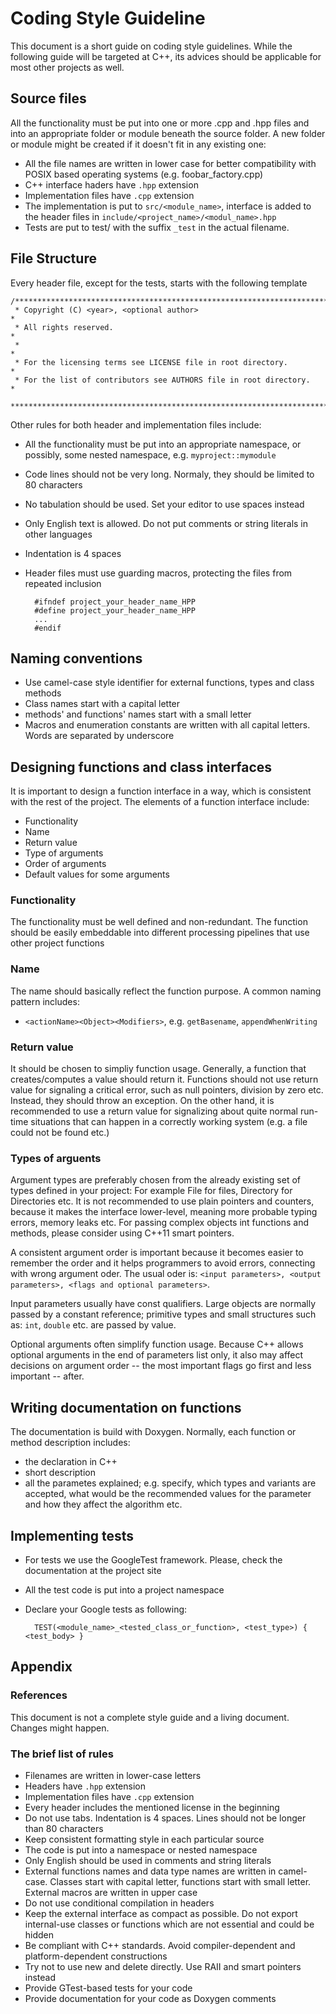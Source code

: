 # Coding Style Guideline
This document is a short guide on coding style guidelines. While the following
guide will be targeted at C++, its advices should be applicable for most other
projects as well.

## Source files
All the functionality must be put into one or more .cpp and .hpp files and into
an appropriate folder or module beneath the source folder. A new folder or
module might be created if it doesn't fit in any existing one:

* All the file names are written in lower case for better compatibility with
POSIX based operating systems (e.g. foobar\_factory.cpp)
* C++ interface haders have `.hpp` extension
* Implementation files have `.cpp` extension
* The implementation is put to `src/<module_name>`, interface is added to the
header files in `include/<project_name>/<modul_name>.hpp`
* Tests are put to test/ with the suffix `_test` in the actual filename.

## File Structure
Every header file, except for the tests, starts with the following template

    /**************************************************************************
     * Copyright (C) <year>, <optional author>                                *
     * All rights reserved.                                                   *
     *                                                                        *
     * For the licensing terms see LICENSE file in root directory.            *
     * For the list of contributors see AUTHORS file in root directory.       *
     **************************************************************************/

Other rules for both header and implementation files include:

* All the functionality must be put into an appropriate namespace, or possibly,
some nested namespace, e.g. `myproject::mymodule`
* Code lines should not be very long. Normaly, they should be limited to 80
characters
* No tabulation should be used. Set your editor to use spaces instead
* Only English text is allowed. Do not put comments or string literals in other
languages
* Indentation is 4 spaces
* Header files must use guarding macros, protecting the files from repeated
inclusion

        #ifndef project_your_header_name_HPP
        #define project_your_header_name_HPP
        ...
        #endif

## Naming conventions
* Use camel-case style identifier for external functions, types and class
methods
* Class names start with a capital letter
* methods' and functions' names start with a small letter
* Macros and enumeration constants are written with all capital letters. Words
are separated by underscore

## Designing functions and class interfaces
It is important to design a function interface in a way, which is consistent
with the rest of the project. The elements of a function interface include:

* Functionality
* Name
* Return value
* Type of arguments
* Order of arguments
* Default values for some arguments

### Functionality
The functionality must be well defined and non-redundant. The function should be
easily embeddable into different processing pipelines that use other project
functions

### Name
The name should basically reflect the function purpose. A common naming pattern
includes:

* `<actionName><Object><Modifiers>`, e.g. `getBasename`, `appendWhenWriting`

### Return value
It should be chosen to simpliy function usage. Generally, a function that
creates/computes a value should return it. Functions should not use return value
for signaling a critical error, such as null pointers, division by zero etc.
Instead, they should throw an exception. On the other hand, it is recommended to
use a return value for signalizing about quite normal run-time situations that
can happen in a correctly working system (e.g. a file could not be found etc.)

### Types of arguents
Argument types are preferably chosen from the already existing set of types
defined in your project: For example File for files, Directory for Directories
etc. It is not recommended to use plain pointers and counters, because it makes
the interface lower-level, meaning more probable typing errors, memory leaks
etc. For passing complex objects int functions and methods, please consider
using C++11 smart pointers.

A consistent argument order is important because it becomes easier to remember
the order and it helps programmers to avoid errors, connecting with wrong
argument oder. The usual oder is:
`<input parameters>, <output parameters>, <flags and optional parameters>`.

Input parameters usually have const qualifiers. Large objects are normally
passed by a constant reference; primitive types and small structures such as:
`int`, `double` etc. are passed by value.

Optional arguments often simplify function usage. Because C++ allows optional
arguments in the end of parameters list only, it also may affect decisions on
argument order -- the most important flags go first and less important -- after.

## Writing documentation on functions
The documentation is build with Doxygen. Normally, each function or method
description includes:

* the declaration in C++
* short description
* all the parametes explained; e.g. specify, which types and variants are
accepted, what would be the recommended values for the parameter and how they
affect the algorithm etc.

## Implementing tests
* For tests we use the GoogleTest framework. Please, check the documentation at
the project site
* All the test code is put into a project namespace
* Declare your Google tests as following:

        TEST(<module_name>_<tested_class_or_function>, <test_type>) { <test_body> }

## Appendix

### References
This document is not a complete style guide and a living document. Changes might
happen.

### The brief list of rules
* Filenames are written in lower-case letters
* Headers have `.hpp` extension
* Implementation files have `.cpp` extension
* Every header includes the mentioned license in the beginning
* Do not use tabs. Indentation is 4 spaces. Lines should not be longer than 80
characters
* Keep consistent formatting style in each particular source
* The code is put into a namespace or nested namespace
* Only English should be used in comments and string literals
* External functions names and data type names are written in camel-case. Classes
start with capital letter, functions start with small letter. External macros
are written in upper case
* Do not use conditional compilation in headers
* Keep the external interface as compact as possible. Do not export internal-use
classes or functions which are not essential and could be hidden
* Be compliant with C++ standards. Avoid compiler-dependent and
platform-dependent constructions
* Try not to use new and delete directly. Use RAII and smart pointers instead
* Provide GTest-based tests for your code
* Provide documentation for your code as Doxygen comments
